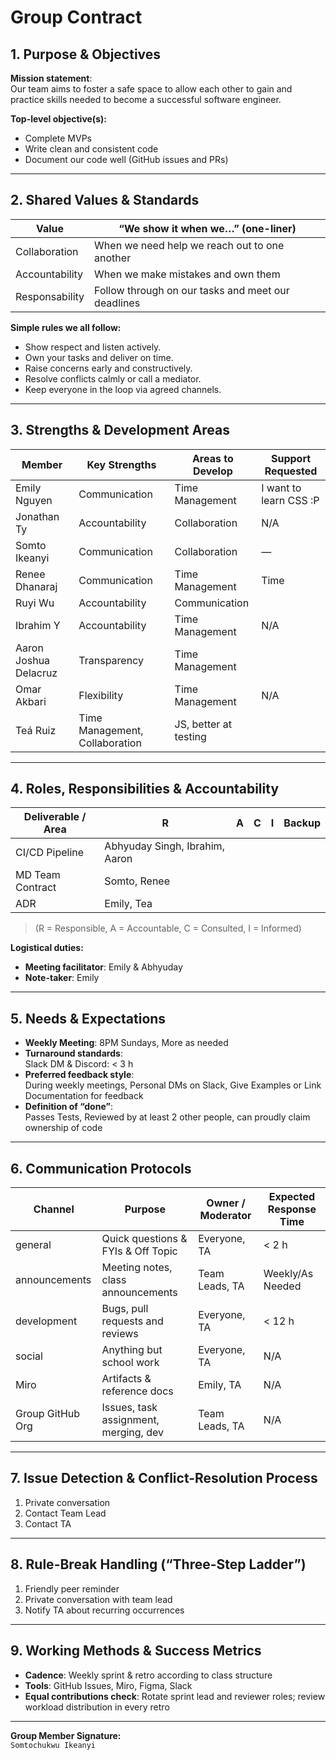 # Group Contract

## 1. Purpose & Objectives

**Mission statement**:  
Our team aims to foster a safe space to allow each other to gain and practice skills needed to become a successful software engineer.

**Top-level objective(s):**
- Complete MVPs
- Write clean and consistent code
- Document our code well (GitHub issues and PRs)

---

## 2. Shared Values & Standards

| Value         | “We show it when we…” (one-liner)                          |
|---------------|------------------------------------------------------------|
| Collaboration | When we need help we reach out to one another              |
| Accountability| When we make mistakes and own them                         |
| Responsability| Follow through on our tasks and meet our deadlines         |

**Simple rules we all follow:**
- Show respect and listen actively.
- Own your tasks and deliver on time.
- Raise concerns early and constructively.
- Resolve conflicts calmly or call a mediator.
- Keep everyone in the loop via agreed channels.

---

## 3. Strengths & Development Areas

| Member                | Key Strengths     | Areas to Develop     | Support Requested            |
|-----------------------|------------------|-----------------------|------------------------------|
| Emily Nguyen          | Communication     | Time Management        | I want to learn CSS :P       |
| Jonathan Ty           | Accountability    | Collaboration          | N/A                          |
| Somto Ikeanyi         | Communication     |Collaboration                 | —                  |
| Renee Dhanaraj        | Communication     | Time Management        | Time                         |
| Ruyi Wu               | Accountability    | Communication          |                              |
| Ibrahim Y             | Accountability    | Time Management        | N/A                          |
| Aaron Joshua Delacruz | Transparency      | Time Management        |                              |
| Omar Akbari           | Flexibility       | Time Management        | N/A                          |
| Teá Ruiz              | Time Management, Collaboration | JS, better at testing | |

---

## 4. Roles, Responsibilities & Accountability

| Deliverable / Area | R                  | A             | C | I | Backup      |
|--------------------|--------------------|---------------|---|---|-------------|
| CI/CD Pipeline     | Abhyuday Singh, Ibrahim, Aaron |               |   |   |             |
| MD Team Contract   | Somto, Renee           |          |   |   |             |
| ADR                | Emily, Tea         |               |   |   |             |

> (R = Responsible, A = Accountable, C = Consulted, I = Informed)

**Logistical duties:**
- **Meeting facilitator**: Emily & Abhyuday  
- **Note-taker**: Emily

---

## 5. Needs & Expectations

- **Weekly Meeting**: 8PM Sundays, More as needed  
- **Turnaround standards**:  
  Slack DM & Discord: < 3 h  
- **Preferred feedback style**:  
  During weekly meetings, Personal DMs on Slack, Give Examples or Link Documentation for feedback  
- **Definition of “done”**:  
  Passes Tests, Reviewed by at least 2 other people, can proudly claim ownership of code

---

## 6. Communication Protocols

| Channel         | Purpose                                 | Owner / Moderator | Expected Response Time |
|------------------|-----------------------------------------|-------------------|-------------------------|
| general          | Quick questions & FYIs & Off Topic      | Everyone, TA      | < 2 h                   |
| announcements    | Meeting notes, class announcements      | Team Leads, TA    | Weekly/As Needed        |
| development      | Bugs, pull requests and reviews         | Everyone, TA      | < 12 h                  |
| social           | Anything but school work                | Everyone, TA      | N/A                     |
| Miro             | Artifacts & reference docs              | Emily, TA         | N/A                     |
| Group GitHub Org | Issues, task assignment, merging, dev   | Team Leads, TA    | N/A                     |

---

## 7. Issue Detection & Conflict-Resolution Process

1. Private conversation  
2. Contact Team Lead  
3. Contact TA

---

## 8. Rule-Break Handling (“Three-Step Ladder”)

1. Friendly peer reminder  
2. Private conversation with team lead  
3. Notify TA about recurring occurrences  

---

## 9. Working Methods & Success Metrics

- **Cadence**: Weekly sprint & retro according to class structure  
- **Tools**: GitHub Issues, Miro, Figma, Slack  
- **Equal contributions check**: Rotate sprint lead and reviewer roles; review workload distribution in every retro

---

**Group Member Signature:**  
`Somtochukwu Ikeanyi`
